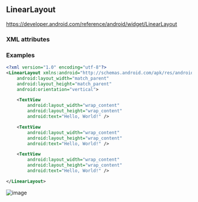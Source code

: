 ## LinearLayout

https://developer.android.com/reference/android/widget/LinearLayout

### XML attributes


### Examples
```xml
<?xml version="1.0" encoding="utf-8"?>
<LinearLayout xmlns:android="http://schemas.android.com/apk/res/android"
    android:layout_width="match_parent"
    android:layout_height="match_parent"
    android:orientation="vertical">

    <TextView
        android:layout_width="wrap_content"
        android:layout_height="wrap_content"
        android:text="Hello, World!" />

    <TextView
        android:layout_width="wrap_content"
        android:layout_height="wrap_content"
        android:text="Hello, World!" />

    <TextView
        android:layout_width="wrap_content"
        android:layout_height="wrap_content"
        android:text="Hello, World!" />

</LinearLayout>
```

![image](https://github.com/user-attachments/assets/b7c35f7c-e6c6-4981-8eb5-315740872c66)
